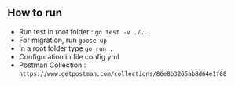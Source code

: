 
## How to run
- Run test in root folder : `go test -v ./...`
- For migration, run `goose up`
- In a root folder type `go run .`
- Configuration in file config.yml
- Postman Collection : `https://www.getpostman.com/collections/86e8b3265ab8d64e1f08`


